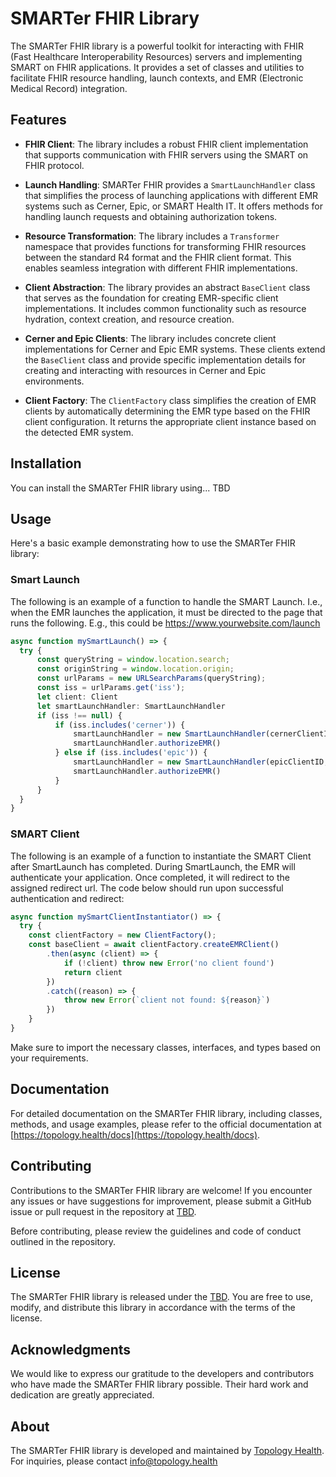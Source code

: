 # SMARTer FHIR Library

The SMARTer FHIR library is a powerful toolkit for interacting with FHIR (Fast Healthcare Interoperability Resources) servers and implementing SMART on FHIR applications. It provides a set of classes and utilities to facilitate FHIR resource handling, launch contexts, and EMR (Electronic Medical Record) integration.

## Features

- **FHIR Client**: The library includes a robust FHIR client implementation that supports communication with FHIR servers using the SMART on FHIR protocol.

- **Launch Handling**: SMARTer FHIR provides a `SmartLaunchHandler` class that simplifies the process of launching applications with different EMR systems such as Cerner, Epic, or SMART Health IT. It offers methods for handling launch requests and obtaining authorization tokens.

- **Resource Transformation**: The library includes a `Transformer` namespace that provides functions for transforming FHIR resources between the standard R4 format and the FHIR client format. This enables seamless integration with different FHIR implementations.

- **Client Abstraction**: The library provides an abstract `BaseClient` class that serves as the foundation for creating EMR-specific client implementations. It includes common functionality such as resource hydration, context creation, and resource creation.

- **Cerner and Epic Clients**: The library includes concrete client implementations for Cerner and Epic EMR systems. These clients extend the `BaseClient` class and provide specific implementation details for creating and interacting with resources in Cerner and Epic environments.

- **Client Factory**: The `ClientFactory` class simplifies the creation of EMR clients by automatically determining the EMR type based on the FHIR client configuration. It returns the appropriate client instance based on the detected EMR system.

## Installation

You can install the SMARTer FHIR library using... TBD

 <!-- npm: -->
<!--
```bash
npm install smarter-fhir
``` -->

## Usage

Here's a basic example demonstrating how to use the SMARTer FHIR library:

### Smart Launch

The following is an example of a function to handle the SMART Launch. I.e., when the EMR launches the application, it must be directed to the page that runs the following. E.g., this could be https://www.yourwebsite.com/launch

```typescript
async function mySmartLaunch() => {
  try {
      const queryString = window.location.search;
      const originString = window.location.origin;
      const urlParams = new URLSearchParams(queryString);
      const iss = urlParams.get('iss');
      let client: Client
      let smartLaunchHandler: SmartLaunchHandler
      if (iss !== null) {
          if (iss.includes('cerner')) {
              smartLaunchHandler = new SmartLaunchHandler(cernerClientID, EMR.CERNER)
              smartLaunchHandler.authorizeEMR()
          } else if (iss.includes('epic')) {
              smartLaunchHandler = new SmartLaunchHandler(epicClientID, EMR.EPIC)
              smartLaunchHandler.authorizeEMR()
          }
      }
  }
}
```

### SMART Client

The following is an example of a function to instantiate the SMART Client after SmartLaunch has completed. During SmartLaunch, the EMR will authenticate your application. Once completed, it will redirect to the assigned redirect url. The code below should run upon successful authentication and redirect:

```typescript
async function mySmartClientInstantiator() => {
  try {
    const clientFactory = new ClientFactory();
    const baseClient = await clientFactory.createEMRClient()
        .then(async (client) => {
            if (!client) throw new Error('no client found')
            return client
        })
        .catch((reason) => {
            throw new Error(`client not found: ${reason}`)
        })
    }
}
```

Make sure to import the necessary classes, interfaces, and types based on your requirements.

## Documentation

For detailed documentation on the SMARTer FHIR library, including classes, methods, and usage examples, please refer to the official documentation at [https://topology.health/docs](https://topology.health/docs).

## Contributing

Contributions to the SMARTer FHIR library are welcome! If you encounter any issues or have suggestions for improvement, please submit a GitHub issue or pull request in the repository at [TBD](https://github.com/your-repo).

Before contributing, please review the guidelines and code of conduct outlined in the repository.

## License

The SMARTer FHIR library is released under the [TBD](https://opensource.org/licenses/MIT). You are free to use, modify, and distribute this library in accordance with the terms of the license.

## Acknowledgments

We would like to express our gratitude to the developers and contributors who have made the SMARTer FHIR library possible. Their hard work and dedication are greatly appreciated.

## About

The SMARTer FHIR library is developed and maintained by [Topology Health](https://topology.health). For inquiries, please contact [info@topology.health](mailto:info@topology.health)
